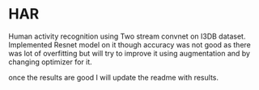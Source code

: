 # HAR
Human activity recognition using Two stream convnet on I3DB dataset.
Implemented Resnet model  on it though accuracy was not good as there was lot of overfitting but will try to improve it using augmentation and by changing optimizer for it.

once the results are good I will update the readme with results.
